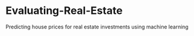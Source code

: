 # Evaluating-Real-Estate
Predicting house prices for real estate investments using machine learning






